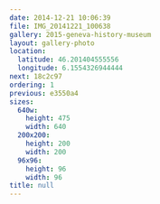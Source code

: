 ```yaml
---
date: 2014-12-21 10:06:39
file: IMG_20141221_100638
gallery: 2015-geneva-history-museum
layout: gallery-photo
location:
  latitude: 46.201404555556
  longitude: 6.1554326944444
next: 18c2c97
ordering: 1
previous: e3550a4
sizes:
  640w:
    height: 475
    width: 640
  200x200:
    height: 200
    width: 200
  96x96:
    height: 96
    width: 96
title: null
---
```

